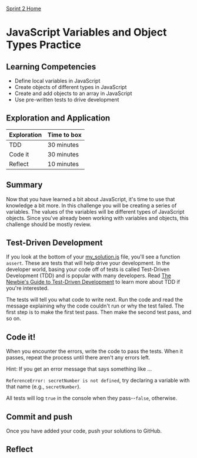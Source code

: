 [Sprint 2 Home](../README.md)

# JavaScript Variables and Object Types Practice

## Learning Competencies
- Define local variables in JavaScript
- Create objects of different types in JavaScript
- Create and add objects to an array in JavaScript
- Use pre-written tests to drive development

## Exploration and Application

Exploration | Time to box |
------------|----------|
TDD  | 30 minutes
Code it | 30 minutes
Reflect | 10 minutes


## Summary
Now that you have learned a bit about JavaScript, it's time to use that knowledge a bit more. In this challenge you will be creating a series of variables. The values of the variables will be different types of JavaScript objects. Since you've already been working with variables and objects, this challenge should be mostly review.

## Test-Driven Development
If you look at the bottom of your [my_solution.js](my_solution.js) file, you'll see a function `assert`. These are tests that will help drive your development. In the developer world, basing your code off of tests is called Test-Driven Development (TDD) and is popular with many developers. Read [The Newbie's Guide to Test-Driven Development](http://code.tutsplus.com/tutorials/the-newbies-guide-to-test-driven-development--net-13835) to learn more about TDD if you're interested.

The tests will tell you what code to write next. Run the code and read the message explaining why the code couldn't run or why the test failed. The first step is to make the first test pass. Then make the second test pass, and so on.


## Code it!
When you encounter the errors, write the code to pass the tests. When it passes, repeat the process until there aren't any errors left.

Hint: If you get an error message that says something like ...

`ReferenceError: secretNumber is not defined`, try declaring a variable with that name (e.g., `secretNumber`).

All tests will log `true` in the console when they pass--`false`, otherwise.

## Commit and push
Once you have added your code, push your solutions to GitHub.

## Reflect
